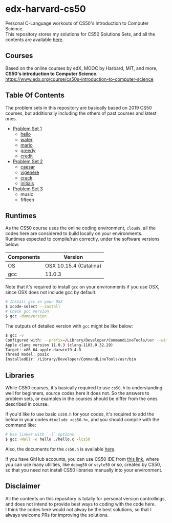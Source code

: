 # edx-harvard-cs50

Personal C-Language workouts of CS50's Introduction to Computer Science.  
This repository stores my solutions for CS50 Solutions Sets, and all the contents are available [here](https://cs50.harvard.edu/x/2019/).  

## Courses

Based on the online courses by edX, MOOC by Harbard, MIT, and more, **CS50's introduction to Computer Science**.  
<https://www.edx.org/course/cs50s-introduction-to-computer-science>

## Table Of Contents

The problem sets in this repository are basically based on 2019 CS50 courses, but additionally including the others of past courses and latest ones.  

- [Problem Set 1](https://github.com/hwakabh/edx-harvard-cs50/tree/master/week1/)
  - [hello](https://github.com/hwakabh/edx-harvard-cs50/tree/master/week1/psets/hello/)
  - [water](https://github.com/hwakabh/edx-harvard-cs50/tree/master/week1/psets/water/)
  - [mario](https://github.com/hwakabh/edx-harvard-cs50/tree/master/week1/psets/mario/)
  - [greedy](https://github.com/hwakabh/edx-harvard-cs50/tree/master/week1/psets/greedy/)
  - [credit](https://github.com/hwakabh/edx-harvard-cs50/tree/master/week1/psets/credit/)
- [Problem Set 2](https://github.com/hwakabh/edx-harvard-cs50/tree/master/week2)
  - [caesar](https://github.com/hwakabh/edx-harvard-cs50/tree/master/week2/psets/caesar)
  - [vigenere](https://github.com/hwakabh/edx-harvard-cs50/tree/master/week2/psets/vigenere)
  - [crack](https://github.com/hwakabh/edx-harvard-cs50/tree/master/week2/psets/crack)
  - [initials](https://github.com/hwakabh/edx-harvard-cs50/tree/master/week2/psets/initials)
- [Problem Set 3](https://github.com/hwakabh/edx-harvard-cs50/tree/master/week3/)
  - music
  - fifteen

## Runtimes

As the CS50 course uses the online coding environment, `cloud9`, all the codes here are considered to build locally on your environments.  
Runtimes expected to compile/run correctly, under the software versions below:  

| Components | Version |
| --- | --- |
| OS | OSX 10.15.4 (Catalina) |
| gcc | 11.0.3 |

Note that it's required to install `gcc` on your environments if you use OSX, since OSX does not include gcc by default.  

```bash
# Install gcc on your OSX
$ xcode-select --install
# Check gcc version
$ gcc -dumpversion
```

The outputs of detailed version with `gcc` might be like below:  

```bash
$ gcc -v
Configured with: --prefix=/Library/Developer/CommandLineTools/usr --with-gxx-include-dir=/Library/Developer/CommandLineTools/SDKs/MacOSX.sdk/usr/include/c++/4.2.1
Apple clang version 11.0.3 (clang-1103.0.32.29)
Target: x86_64-apple-darwin19.4.0
Thread model: posix
InstalledDir: /Library/Developer/CommandLineTools/usr/bin
```

## Libraries

While CS50 courses, it's basically required to use `cs50.h` to understanding well for beginners, source codes here it does not. So the answers to problem sets, or examples in the courses should be differ from the ones described in course.  

If you'd like to use basic `cs50.h` for your codes, it's required to add the below in your codes `#include <cs50.h>`, and you should compile with the command like:

```bash
# Use linker with `-l` options
$ gcc -Wall -o hello ./hello.c -lcs50
```

Also, the documents for the `cs50.h` is available [here](https://man.cs50.io/).  

If you have GitHub accounts, you can use CS50 IDE from [this link](https://ide.cs50.io), where you can use many utilities, like `debug50` or `style50` or so, created by CS50, so that you need not install CS50 libraries manually into your environment.  

## Disclaimer

All the contents on this repository is totally for personal version controllings, and does not intend to provide best ways to coding with the code here.  
I think the codes here would not alway be the best solutions, so that I always welcome PRs for improving the solutions.  
